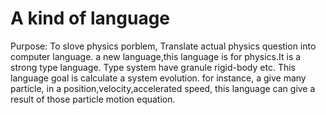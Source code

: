 A kind of language
===============================================================================================
Purpose: To slove physics porblem, Translate actual physics question into computer language. 
a new language,this language is for physics.It is a strong type language. Type system have granule rigid-body etc.
This language goal is calculate a system evolution.
for instance, a give many particle, in a position,velocity,accelerated speed,
this language can give a result of those particle motion equation.


